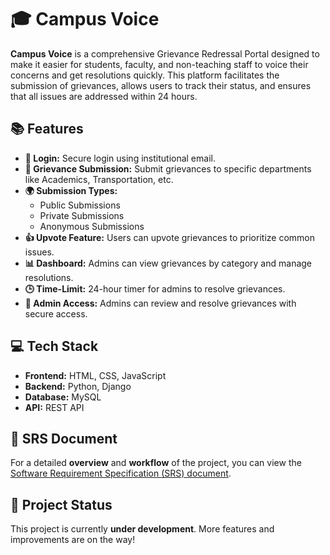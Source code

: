 # 🎓 Campus Voice

**Campus Voice** is a comprehensive Grievance Redressal Portal designed to make it easier for students, faculty, and non-teaching staff to voice their concerns and get resolutions quickly. This platform facilitates the submission of grievances, allows users to track their status, and ensures that all issues are addressed within 24 hours.

## 📚 Features
- **🔑 Login:** Secure login using institutional email.
- **📄 Grievance Submission:** Submit grievances to specific departments like Academics, Transportation, etc.
- **🌍 Submission Types:**
  - Public Submissions
  - Private Submissions
  - Anonymous Submissions
- **👍 Upvote Feature:** Users can upvote grievances to prioritize common issues.
- **📊 Dashboard:** Admins can view grievances by category and manage resolutions.
- **🕒 Time-Limit:** 24-hour timer for admins to resolve grievances.
- **🔐 Admin Access:** Admins can review and resolve grievances with secure access.

## 💻 Tech Stack
- **Frontend:** HTML, CSS, JavaScript
- **Backend:** Python, Django
- **Database:** MySQL
- **API:** REST API

## 📄 SRS Document
For a detailed **overview** and **workflow** of the project, you can view the [Software Requirement Specification (SRS) document](https://github.com/RGOKULKUMAR12/CAMPUS-VOICE/blob/main/34_7376222AL131_PROJECT%20FLOW.pdf).

## 🚧 Project Status
This project is currently **under development**. More features and improvements are on the way!

